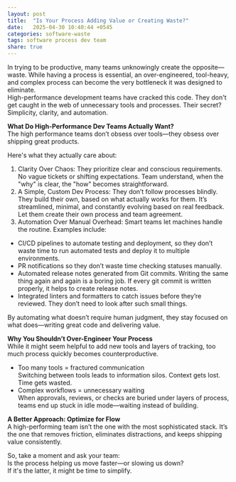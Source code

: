```yaml
---
layout: post
title:  "Is Your Process Adding Value or Creating Waste?"
date:   2025-04-30 10:40:44 +0545
categories: software-waste 
tags: software process dev team
share: true
---
```


In trying to be productive, many teams unknowingly create the opposite—waste. While having a process is essential, an over-engineered, tool-heavy, and complex process can become the very bottleneck it was designed to eliminate.\
High-performance development teams have cracked this code. They don't get caught in the web of unnecessary tools and processes. Their secret? Simplicity, clarity, and automation.

**What Do High-Performance Dev Teams Actually Want?**\
The high performance teams don’t obsess over tools—they obsess over shipping great products. 

Here's what they actually care about:
1. Clarity Over Chaos:
They prioritize clear and conscious requirements. No vague tickets or shifting expectations. Team understand, when the "why" is clear, the "how" becomes straightforward.
2. A Simple, Custom Dev Process:
They don’t follow processes blindly. They build their own, based on what actually works for them. It’s streamlined, minimal, and constantly evolving based on real feedback. Let them create their own process and team agreement.
3. Automation Over Manual Overhead:
Smart teams let machines handle the routine. Examples include:
- CI/CD pipelines to automate testing and deployment, so they don’t waste time to run automated tests and deploy it to multiple environments.
- PR notifications so they don’t waste time checking statuses manually.
- Automated release notes generated from Git commits. Writing the same thing again and again is a boring job. If every git commit is written properly, it helps to create release notes.
- Integrated linters and formatters to catch issues before they’re reviewed. They don’t need to look after such small things.

By automating what doesn’t require human judgment, they stay focused on what does—writing great code and delivering value.

**Why You Shouldn’t Over-Engineer Your Process**\
While it might seem helpful to add new tools and layers of tracking, too much process quickly becomes counterproductive.

- Too many tools = fractured communication \
Switching between tools leads to information silos. Context gets lost. Time gets wasted.
- Complex workflows = unnecessary waiting \
When approvals, reviews, or checks are buried under layers of process, teams end up stuck in idle mode—waiting instead of building.

**A Better Approach: Optimize for Flow** \
A high-performing team isn’t the one with the most sophisticated stack. It’s the one that removes friction, eliminates distractions, and keeps shipping value consistently.

So, take a moment and ask your team:\
 Is the process helping us move faster—or slowing us down?\
 If it's the latter, it might be time to simplify.

